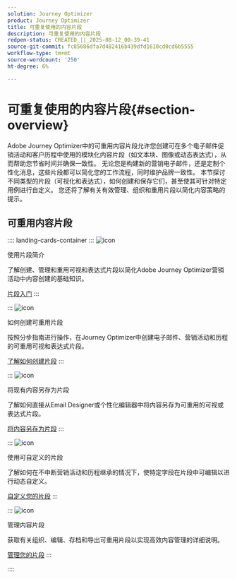 ```yaml
---
solution: Journey Optimizer
product: Journey Optimizer
title: 可重复使用的内容片段
description: 可重复使用的内容片段
redpen-status: CREATED_||_2025-08-12_00-39-41
source-git-commit: fc85686dfa7d482416b439dfd1610cd0cd6b5555
workflow-type: tm+mt
source-wordcount: '250'
ht-degree: 6%

---
```



# 可重复使用的内容片段{#section-overview}

Adobe Journey Optimizer中的可重用内容片段允许您创建可在多个电子邮件促销活动和客户历程中使用的模块化内容片段（如文本块、图像或动态表达式），从而帮助您节省时间并确保一致性。 无论您是构建新的营销电子邮件，还是定制个性化消息，这些片段都可以简化您的工作流程，同时维护品牌一致性。 本节探讨不同类型的片段（可视化和表达式），如何创建和保存它们，甚至使其可针对特定用例进行自定义。 您还将了解有关有效管理、组织和重用片段以简化内容策略的提示。

## 可重用内容片段

:::: landing-cards-container
:::
![icon](https://cdn.experienceleague.adobe.com/icons/book.svg)

使用片段简介

了解创建、管理和重用可视和表达式片段以简化Adobe Journey Optimizer营销活动中内容创建的基础知识。

[片段入门](../using/content-management/fragments.md)
:::

:::
![icon](https://cdn.experienceleague.adobe.com/icons/circle-play.svg)

如何创建可重用片段

按照分步指南进行操作，在Journey Optimizer中创建电子邮件、营销活动和历程的可重用可视和表达式片段。

[了解如何创建片段](../using/content-management/create-fragments.md)
:::

:::
![icon](https://cdn.experienceleague.adobe.com/icons/list-check.svg)

将现有内容另存为片段

了解如何直接从Email Designer或个性化编辑器中将内容另存为可重用的可视或表达式片段。

[将内容另存为片段](../using/content-management/save-fragments.md)
:::

:::
![icon](https://cdn.experienceleague.adobe.com/icons/puzzle-piece.svg)

使用可自定义的片段

了解如何在不中断营销活动和历程继承的情况下，使特定字段在片段中可编辑以进行动态自定义。

[自定义您的片段](../using/content-management/customizable-fragments.md)
:::

:::
![icon](https://cdn.experienceleague.adobe.com/icons/gear.svg)

管理内容片段

获取有关组织、编辑、存档和导出可重用片段以实现高效内容管理的详细说明。

[管理您的片段](../using/content-management/manage-fragments.md)
:::

::::
